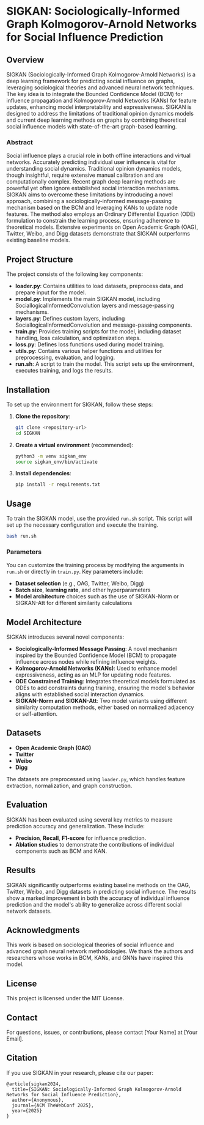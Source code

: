 # SIGKAN: Sociologically-Informed Graph Kolmogorov-Arnold Networks for Social Influence Prediction

## Overview
SIGKAN (Sociologically-Informed Graph Kolmogorov-Arnold Networks) is a deep learning framework for predicting social influence on graphs, leveraging sociological theories and advanced neural network techniques. The key idea is to integrate the Bounded Confidence Model (BCM) for influence propagation and Kolmogorov-Arnold Networks (KANs) for feature updates, enhancing model interpretability and expressiveness. SIGKAN is designed to address the limitations of traditional opinion dynamics models and current deep learning methods on graphs by combining theoretical social influence models with state-of-the-art graph-based learning.

### Abstract
Social influence plays a crucial role in both offline interactions and virtual networks. Accurately predicting individual user influence is vital for understanding social dynamics. Traditional opinion dynamics models, though insightful, require extensive manual calibration and are computationally complex. Recent graph deep learning methods are powerful yet often ignore established social interaction mechanisms. SIGKAN aims to overcome these limitations by introducing a novel approach, combining a sociologically-informed message-passing mechanism based on the BCM and leveraging KANs to update node features. The method also employs an Ordinary Differential Equation (ODE) formulation to constrain the learning process, ensuring adherence to theoretical models. Extensive experiments on Open Academic Graph (OAG), Twitter, Weibo, and Digg datasets demonstrate that SIGKAN outperforms existing baseline models.

## Project Structure
The project consists of the following key components:

- **loader.py**: Contains utilities to load datasets, preprocess data, and prepare input for the model.
- **model.py**: Implements the main SIGKAN model, including SociallogicalInformedConvolution layers and message-passing mechanisms.
- **layers.py**: Defines custom layers, including SociallogicalInformedConvolution and message-passing components.
- **train.py**: Provides training scripts for the model, including dataset handling, loss calculation, and optimization steps.
- **loss.py**: Defines loss functions used during model training.
- **utils.py**: Contains various helper functions and utilities for preprocessing, evaluation, and logging.
- **run.sh**: A script to train the model. This script sets up the environment, executes training, and logs the results.

## Installation
To set up the environment for SIGKAN, follow these steps:

1. **Clone the repository**:
   ```sh
   git clone <repository-url>
   cd SIGKAN
   ```

2. **Create a virtual environment** (recommended):
   ```sh
   python3 -m venv sigkan_env
   source sigkan_env/bin/activate
   ```

3. **Install dependencies**:
   ```sh
   pip install -r requirements.txt
   ```

## Usage
To train the SIGKAN model, use the provided `run.sh` script. This script will set up the necessary configuration and execute the training.

```sh
bash run.sh
```

### Parameters
You can customize the training process by modifying the arguments in `run.sh` or directly in `train.py`. Key parameters include:
- **Dataset selection** (e.g., OAG, Twitter, Weibo, Digg)
- **Batch size**, **learning rate**, and other hyperparameters
- **Model architecture** choices such as the use of SIGKAN-Norm or SIGKAN-Att for different similarity calculations

## Model Architecture
SIGKAN introduces several novel components:

- **Sociologically-Informed Message Passing**: A novel mechanism inspired by the Bounded Confidence Model (BCM) to propagate influence across nodes while refining influence weights.
- **Kolmogorov-Arnold Networks (KANs)**: Used to enhance model expressiveness, acting as an MLP for updating node features.
- **ODE Constrained Training**: Integrates theoretical models formulated as ODEs to add constraints during training, ensuring the model's behavior aligns with established social interaction dynamics.
- **SIGKAN-Norm and SIGKAN-Att**: Two model variants using different similarity computation methods, either based on normalized adjacency or self-attention.

## Datasets
- **Open Academic Graph (OAG)**
- **Twitter**
- **Weibo**
- **Digg**

The datasets are preprocessed using `loader.py`, which handles feature extraction, normalization, and graph construction.

## Evaluation
SIGKAN has been evaluated using several key metrics to measure prediction accuracy and generalization. These include:
- **Precision**, **Recall**, **F1-score** for influence prediction.
- **Ablation studies** to demonstrate the contributions of individual components such as BCM and KAN.

## Results
SIGKAN significantly outperforms existing baseline methods on the OAG, Twitter, Weibo, and Digg datasets in predicting social influence. The results show a marked improvement in both the accuracy of individual influence prediction and the model's ability to generalize across different social network datasets.

## Acknowledgments
This work is based on sociological theories of social influence and advanced graph neural network methodologies. We thank the authors and researchers whose works in BCM, KANs, and GNNs have inspired this model.

## License
This project is licensed under the MIT License.

## Contact
For questions, issues, or contributions, please contact [Your Name] at [Your Email].

## Citation
If you use SIGKAN in your research, please cite our paper:

```
@article{sigkan2024,
  title={SIGKAN: Sociologically-Informed Graph Kolmogorov-Arnold Networks for Social Influence Prediction},
  author={Anonymous},
  journal={ACM TheWebConf 2025},
  year={2025}
}
```

